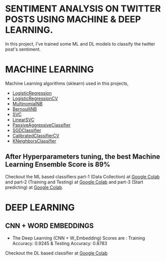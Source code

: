 # SENTIMENT ANALYSIS ON TWITTER POSTS USING MACHINE & DEEP LEARNING.
In this project, I've trained some ML and DL models to classify the twitter post's sentiment.


# MACHINE LEARNING 
Machine Learning algorithms (sklearn) used in this projects, 
- [LogisticRegression](https://scikit-learn.org/stable/modules/generated/sklearn.linear_model.LogisticRegression.html)
- [LogisticRegressionCV](http://scikit-learn.org/stable/modules/generated/sklearn.linear_model.LogisticRegressionCV.html)
- [MultinomialNB](http://scikit-learn.org/stable/modules/generated/sklearn.naive_bayes.MultinomialNB.html)
- [BernoulliNB](http://scikit-learn.org/stable/modules/generated/sklearn.naive_bayes.BernoulliNB.html)
- [SVC](http://scikit-learn.org/stable/modules/generated/sklearn.svm.SVC.html)
- [LinearSVC](http://scikit-learn.org/stable/modules/generated/sklearn.svm.LinearSVC.html)
- [PassiveAggressiveClassifier](http://scikit-learn.org/stable/modules/generated/sklearn.linear_model.PassiveAggressiveClassifier.html)
- [SGDClassifier](http://scikit-learn.org/stable/modules/generated/sklearn.linear_model.SGDClassifier.html)
- [CalibratedClassifierCV](http://scikit-learn.org/stable/modules/generated/sklearn.calibration.CalibratedClassifierCV.html)
- [KNeighborsClassifier](http://scikit-learn.org/stable/modules/generated/sklearn.neighbors.KNeighborsClassifier.html)

## After Hyperparameters tuning, the best Machine Learning Ensemble Score is 89% 

Checkout the ML based classifiers part-1 (Data Collection) at [Google Colab](https://colab.research.google.com/github/bala-codes/SENTIMENT-ANALYSIS-ON-TWITTER-POSTS-USING-ML-AND-DL/blob/master/codes%20(ML)/Part-1%20-%20TWITTER%20-%20Sentiment%20Analysis%20-%20DATA%20SEGREGATION%20AND%20DATA%20PREPROCESSING.ipynb) and part-2 (Training and Testing) at [Google Colab](https://colab.research.google.com/github/bala-codes/SENTIMENT-ANALYSIS-ON-TWITTER-POSTS-USING-ML-AND-DL/blob/master/codes%20(ML)/Part-2%20-%20TWITTER%20-%20Sentiment%20Analysis%20-%20Training%20and%20Testing.ipynb) and part-3 (Start predicting) at [Google Colab](https://colab.research.google.com/github/bala-codes/SENTIMENT-ANALYSIS-ON-TWITTER-POSTS-USING-ML-AND-DL/blob/master/codes%20(ML)/Part-3%20-%20TWITTER%20-%20Sentiment%20Analysis%20-%20Single%20Prediction%20Check.ipynb).


# DEEP LEARNING
## CNN + WORD EMBEDDINGS

- The Deep Learning (CNN + W_Embedding) Scores are : Training Accuracy: 0.9245 & Testing Accuracy:  0.8783

Checkout the DL based classifier at [Google Colab](https://colab.research.google.com/github/bala-codes/SENTIMENT-ANALYSIS-ON-TWITTER-POSTS-USING-ML-AND-DL/blob/master/codes%20(DL)/Sentiment%20Analysis%20-%20TWITTER%20-%201-D%20CNN%20with%20Word%20Embeddings.ipynb)


